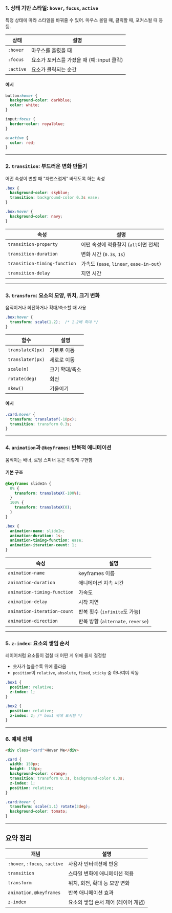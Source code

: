 ### 1. 상태 기반 스타일: `hover`, `focus`, `active`

특정 상태에 따라 스타일을 바꿔줄 수 있어. 마우스 올릴 때, 클릭할 때, 포커스될 때 등등.

| 상태 | 설명 |
|------|------|
| `:hover` | 마우스를 올렸을 때 |
| `:focus` | 요소가 포커스를 가졌을 때 (예: input 클릭) |
| `:active` | 요소가 클릭되는 순간 |

#### 예시

```css
button:hover {
  background-color: darkblue;
  color: white;
}

input:focus {
  border-color: royalblue;
}

a:active {
  color: red;
}
```

---

### 2. `transition`: 부드러운 변화 만들기

어떤 속성이 변할 때 "자연스럽게" 바뀌도록 하는 속성

```css
.box {
  background-color: skyblue;
  transition: background-color 0.3s ease;
}

.box:hover {
  background-color: navy;
}
```

| 속성 | 설명 |
|------|------|
| `transition-property` | 어떤 속성에 적용할지 (`all`이면 전체) |
| `transition-duration` | 변화 시간 (`0.3s`, `1s`) |
| `transition-timing-function` | 가속도 (`ease`, `linear`, `ease-in-out`) |
| `transition-delay` | 지연 시간 |

---

### 3. `transform`: 요소의 모양, 위치, 크기 변화

움직이거나 회전하거나 확대/축소할 때 사용

```css
.box:hover {
  transform: scale(1.2);  /* 1.2배 확대 */
}
```

| 함수 | 설명 |
|------|------|
| `translateX(px)` | 가로로 이동 |
| `translateY(px)` | 세로로 이동 |
| `scale(n)` | 크기 확대/축소 |
| `rotate(deg)` | 회전 |
| `skew()` | 기울이기 |

#### 예시

```css
.card:hover {
  transform: translateY(-10px);
  transition: transform 0.3s;
}
```

---

### 4. `animation`과 `@keyframes`: 반복적 애니메이션

움직이는 배너, 로딩 스피너 등은 이렇게 구현함

#### 기본 구조

```css
@keyframes slideIn {
  0% {
    transform: translateX(-100%);
  }
  100% {
    transform: translateX(0);
  }
}

.box {
  animation-name: slideIn;
  animation-duration: 1s;
  animation-timing-function: ease;
  animation-iteration-count: 1;
}
```

| 속성 | 설명 |
|------|------|
| `animation-name` | keyframes 이름 |
| `animation-duration` | 애니메이션 지속 시간 |
| `animation-timing-function` | 가속도 |
| `animation-delay` | 시작 지연 |
| `animation-iteration-count` | 반복 횟수 (`infinite`도 가능) |
| `animation-direction` | 반복 방향 (`alternate`, `reverse`) |

---

### 5. `z-index`: 요소의 쌓임 순서

레이어처럼 요소들이 겹칠 때 어떤 게 위에 올지 결정함

- 숫자가 높을수록 위에 올라옴
- `position`이 `relative`, `absolute`, `fixed`, `sticky` 중 하나여야 작동

```css
.box1 {
  position: relative;
  z-index: 1;
}

.box2 {
  position: relative;
  z-index: 2; /* box1 위에 표시됨 */
}
```

---

### 6. 예제 전체

```html
<div class="card">Hover Me</div>
```

```css
.card {
  width: 150px;
  height: 150px;
  background-color: orange;
  transition: transform 0.3s, background-color 0.3s;
  z-index: 1;
  position: relative;
}

.card:hover {
  transform: scale(1.1) rotate(3deg);
  background-color: tomato;
}
```

---

## 요약 정리

| 개념 | 설명 |
|------|------|
| `:hover`, `:focus`, `:active` | 사용자 인터랙션에 반응 |
| `transition` | 스타일 변화에 애니메이션 적용 |
| `transform` | 위치, 회전, 확대 등 모양 변화 |
| `animation`, `@keyframes` | 반복 애니메이션 효과 |
| `z-index` | 요소의 쌓임 순서 제어 (레이어 개념) |
